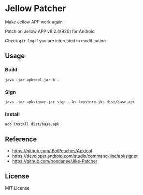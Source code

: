 # Jellow Patcher

Make Jellow APP work again

Patch on Jellow APP v8.2.4(920) for Android

Check `git log` if you are interested in modification

## Usage

### Build
```
java -jar apktool.jar b .
```

### Sign
```
java -jar apksigner.jar sign --ks keystore.jks dist/base.apk
```

### Install
```
adb install dist/base.apk
```

## Reference

- https://github.com/iBotPeaches/Apktool
- https://developer.android.com/studio/command-line/apksigner
- https://github.com/nondanee/Jike-Patcher

## License

MIT License